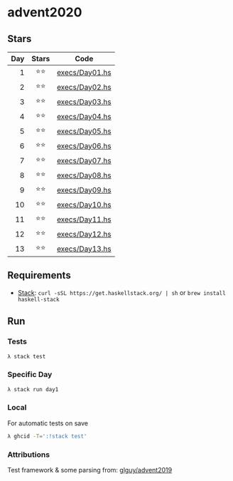 # advent2020

## Stars

| Day   | Stars   | Code |
|------:|:-------:|------|
|   1   |  ⭐⭐   | [execs/Day01.hs](https://github.com/egnwd/advent/blob/main/execs/Day01.hs) |
|   2   |  ⭐⭐   | [execs/Day02.hs](https://github.com/egnwd/advent/blob/main/execs/Day02.hs) |
|   3   |  ⭐⭐   | [execs/Day03.hs](https://github.com/egnwd/advent/blob/main/execs/Day03.hs) |
|   4   |  ⭐⭐   | [execs/Day04.hs](https://github.com/egnwd/advent/blob/main/execs/Day04.hs) |
|   5   |  ⭐⭐   | [execs/Day05.hs](https://github.com/egnwd/advent/blob/main/execs/Day05.hs) |
|   6   |  ⭐⭐   | [execs/Day06.hs](https://github.com/egnwd/advent/blob/main/execs/Day06.hs) |
|   7   |  ⭐⭐   | [execs/Day07.hs](https://github.com/egnwd/advent/blob/main/execs/Day07.hs) |
|   8   |  ⭐⭐   | [execs/Day08.hs](https://github.com/egnwd/advent/blob/main/execs/Day08.hs) |
|   9   |  ⭐⭐   | [execs/Day09.hs](https://github.com/egnwd/advent/blob/main/execs/Day09.hs) |
|   10  |  ⭐⭐   | [execs/Day10.hs](https://github.com/egnwd/advent/blob/main/execs/Day10.hs) |
|   11  |  ⭐⭐   | [execs/Day11.hs](https://github.com/egnwd/advent/blob/main/execs/Day11.hs) |
|   12  |  ⭐⭐   | [execs/Day12.hs](https://github.com/egnwd/advent/blob/main/execs/Day12.hs) |
|   13  |  ⭐⭐   | [execs/Day13.hs](https://github.com/egnwd/advent/blob/main/execs/Day13.hs) |

## Requirements

 - [Stack](https://docs.haskellstack.org/en/stable/install_and_upgrade/): `curl -sSL https://get.haskellstack.org/ | sh` or `brew install haskell-stack`

## Run

### Tests

```sh
λ stack test
```

### Specific Day

```sh
λ stack run day1
```

### Local

For automatic tests on save
```sh
λ ghcid -T=':!stack test'
```

### Attributions

Test framework & some parsing from: [glguy/advent2019](https://github.com/glguy/advent2019)
